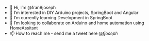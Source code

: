 - 👋 Hi, I’m @fran8joseph
- 👀 I’m interested in DIY Arduino projects, SpringBoot and Angular
- 🌱 I’m currently learning Development in SpringBoot
- 💞️ I’m looking to collaborate on Arduino and home automation using HomeAssitant 
- 📫 How to reach me - send me a tweet here @_fjoseph_

<!---
fran8joseph/fran8joseph is a ✨ special ✨ repository because its `README.md` (this file) appears on your GitHub profile.
You can click the Preview link to take a look at your changes.
--->
